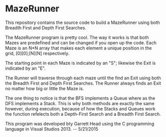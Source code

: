 # MazeRunner
This repository contains the source code to build a MazeRunner using both Breadth First and Depth First Searches.


The MazeRunner program is pretty cool. The way it works is that both Mazes are predefined and can be changed if you open up the code. Each Maze is an N*N array that makes each element a unique position in the grid, [0][0];[N][N] respectively.

The starting point in each Maze is indicated by an "S"; likewise the Exit is indicated by an "E".

The Runner will traverse through each maze until the find an Exit using both the Breadth First and Depth First Searches. The Runner always finds an Exit no matter how big or little the Maze is.

The one thing to notice is that the BFS implements a Queue where as the DFS implements a Stack. This is why both methods are exactly the same however, during execution, because of how the Stacks and Queues work the function refelects both a Depth-First Search and a Breadth First Search.

This program was developed bty Garrett Head using the C programming language in Visual Studios 2013. -- 5/21/2015
